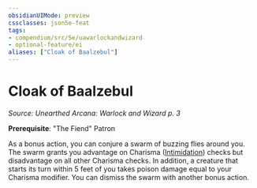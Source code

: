 ```yaml
---
obsidianUIMode: preview
cssclasses: json5e-feat
tags:
- compendium/src/5e/uawarlockandwizard
- optional-feature/ei
aliases: ["Cloak of Baalzebul"]
---
```

# Cloak of Baalzebul
*Source: Unearthed Arcana: Warlock and Wizard p. 3*  

**Prerequisite**: "The Fiend" Patron

As a bonus action, you can conjure a swarm of buzzing flies around you. The swarm grants you advantage on Charisma ([Intimidation](/Systems/5e/rules/skills.md#Intimidation)) checks but disadvantage on all other Charisma checks. In addition, a creature that starts its turn within 5 feet of you takes poison damage equal to your Charisma modifier. You can dismiss the swarm with another bonus action.